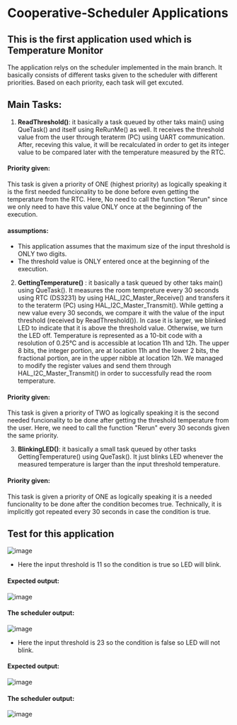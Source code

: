 # Cooperative-Scheduler Applications
## This is the first application used which is Temperature Monitor
The application relys on the scheduler implemented in the main branch. It basically consists of different tasks given to the scheduler with different priorities. Based on each priority, each task will get excuted.

## Main Tasks:
1. **ReadThreshold()**: it basically a task queued by other taks main() using QueTask() and itself using ReRunMe() as well. It receives the threshold value from the user through teraterm (PC) using UART communication. After, receving this value, it will be recalculated in order to get its integer value to be compared later with the temperature measured by the RTC.
#### Priority given:
This task is given a priority of ONE (highest priority) as logically speaking it is the first needed funcionality to be done before even getting the temperature from the RTC.
Here, No need to call the function "Rerun" since we only need to have this value ONLY once at the beginning of the execution.
#### assumptions: 
- This application assumes that the maximum size of the input threshold is ONLY two digits. 
- The threshold value is ONLY entered once at the beginning of the execution.
2. **GettingTemperature()** : it basically a task queued by other taks main() using QueTask(). It measures the room tempreture every 30 seconds using RTC (DS3231) by using HAL_I2C_Master_Receive() and transfers it to the teraterm (PC) using HAL_I2C_Master_Transmit(). While getting a new value every 30 seconds, we compare it with the value of the input threshold (received by ReadThreshold()). In case it is larger, we blinked LED to indicate that it is above the threshold value. Otherwise, we turn the LED off.
Temperature is represented as a 10-bit code with a resolution of 0.25°C and is accessible at location 11h and 12h. The upper 8 bits, the integer portion, are at location 11h and the lower 2 bits, the fractional portion, are in the upper nibble at location 12h. We managed to modify the register values and send them through HAL_I2C_Master_Transmit() in order to successfully read the room temperature.
#### Priority given:
This task is given a priority of TWO as logically speaking it is the second needed funcionality to be done after getting the threshold temperature from the user.
Here, we need to call the function "Rerun" every 30 seconds given the same priority.

3. **BlinkingLED()**: it basically a small task queued by other tasks GettingTemperature() using QueTask(). It just blinks LED whenever the measured temperature is larger than the input threshold temperature. 
#### Priority given:
This task is given a priority of ONE as logically speaking it is a needed funcionality to be done after the condition becomes true. Technically, it is implicitly got repeated every 30 seconds in case the condition is true. 
## Test for this application
![image](https://user-images.githubusercontent.com/45397911/114270671-05a74500-9a0e-11eb-82cd-b6dd850c0fb6.png)
- Here the input threshold is 11 so the condition is true so LED will blink.
#### Expected output:
![image](https://user-images.githubusercontent.com/45397911/114270702-22dc1380-9a0e-11eb-9487-f5cbdf574f8c.png)
#### The scheduler output:
![image](https://user-images.githubusercontent.com/45397911/114270736-54ed7580-9a0e-11eb-832f-ba9c766cfe83.png)
- Here the input threshold is 23 so the condition is false so LED will not blink.
#### Expected output:
![image](https://user-images.githubusercontent.com/45397911/114270807-a4cc3c80-9a0e-11eb-9177-637d5573a6b8.png)
#### The scheduler output:
![image](https://user-images.githubusercontent.com/45397911/114270823-c0374780-9a0e-11eb-8fb8-2ef45b379102.png)

